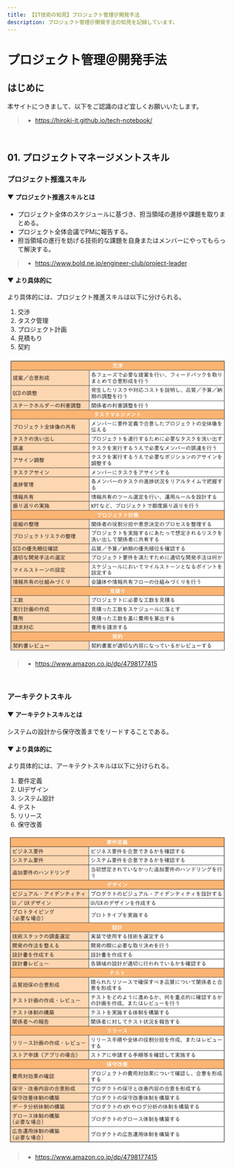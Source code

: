```yaml
---
title: 【IT技術の知見】プロジェクト管理＠開発手法
description: プロジェクト管理＠開発手法の知見を記録しています。
---
```


# プロジェクト管理＠開発手法

## はじめに

本サイトにつきまして、以下をご認識のほど宜しくお願いいたします。

> - https://hiroki-it.github.io/tech-notebook/

<br>

## 01. プロジェクトマネージメントスキル

### プロジェクト推進スキル

#### ▼ プロジェクト推進スキルとは

- プロジェクト全体のスケジュールに基づき、担当領域の進捗や課題を取りまとめる。
- プロジェクト全体会議でPMに報告する。
- 担当領域の進行を妨げる技術的な課題を自身またはメンバーにやってもらって解決する。

> - https://www.bold.ne.jp/engineer-club/project-leader

#### ▼ より具体的に

より具体的には、プロジェクト推進スキルは以下に分けられる。

1. 交渉
2. タスク管理
3. プロジェクト計画
4. 見積もり
5. 契約

![project-management-skills_1.png](https://raw.githubusercontent.com/hiroki-it/tech-notebook-images/master/images/project-management-skills_1.png)

> - https://www.amazon.co.jp/dp/4798177415

<br>

### アーキテクトスキル

#### ▼ アーキテクトスキルとは

システムの設計から保守改善までをリードすることである。

#### ▼ より具体的に

より具体的には、アーキテクトスキルは以下に分けられる。

1. 要件定義
2. UIデザイン
3. システム設計
4. テスト
5. リリース
6. 保守改善

![project-management-skills_2.png](https://raw.githubusercontent.com/hiroki-it/tech-notebook-images/master/images/project-management-skills_2.png)

> - https://www.amazon.co.jp/dp/4798177415

<br>
